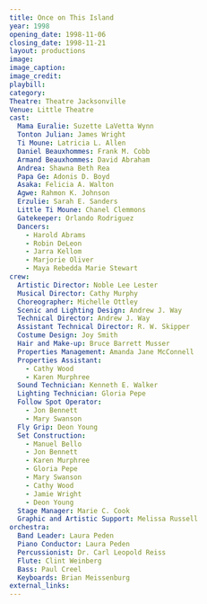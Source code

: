 ```yaml
---
title: Once on This Island
year: 1998
opening_date: 1998-11-06
closing_date: 1998-11-21
layout: productions
image:
image_caption:
image_credit:
playbill: 
category: 
Theatre: Theatre Jacksonville
Venue: Little Theatre
cast:
  Mama Euralie: Suzette LaVetta Wynn
  Tonton Julian: James Wright
  Ti Moune: Latricia L. Allen
  Daniel Beauxhommes: Frank M. Cobb
  Armand Beauxhommes: David Abraham
  Andrea: Shawna Beth Rea
  Papa Ge: Adonis D. Boyd
  Asaka: Felicia A. Walton
  Agwe: Rahmon K. Johnson
  Erzulie: Sarah E. Sanders
  Little Ti Moune: Chanel Clemmons 
  Gatekeeper: Orlando Rodriguez
  Dancers:
    - Harold Abrams
    - Robin DeLeon
    - Jarra Kellom
    - Marjorie Oliver
    - Maya Rebedda Marie Stewart
crew:
  Artistic Director: Noble Lee Lester
  Musical Director: Cathy Murphy
  Choreographer: Michelle Ottley
  Scenic and Lighting Design: Andrew J. Way
  Technical Director: Andrew J. Way
  Assistant Technical Director: R. W. Skipper
  Costume Design: Joy Smith
  Hair and Make-up: Bruce Barrett Musser
  Properties Management: Amanda Jane McConnell
  Properties Assistant:
    - Cathy Wood
    - Karen Murphree
  Sound Technician: Kenneth E. Walker
  Lighting Technician: Gloria Pepe
  Follow Spot Operator:
    - Jon Bennett
    - Mary Swanson
  Fly Grip: Deon Young
  Set Construction:
    - Manuel Bello
    - Jon Bennett
    - Karen Murphree
    - Gloria Pepe
    - Mary Swanson
    - Cathy Wood
    - Jamie Wright
    - Deon Young
  Stage Manager: Marie C. Cook
  Graphic and Artistic Support: Melissa Russell
orchestra:
  Band Leader: Laura Peden
  Piano Conductor: Laura Peden
  Percussionist: Dr. Carl Leopold Reiss
  Flute: Clint Weinberg
  Bass: Paul Creel
  Keyboards: Brian Meissenburg
external_links:
---
```


